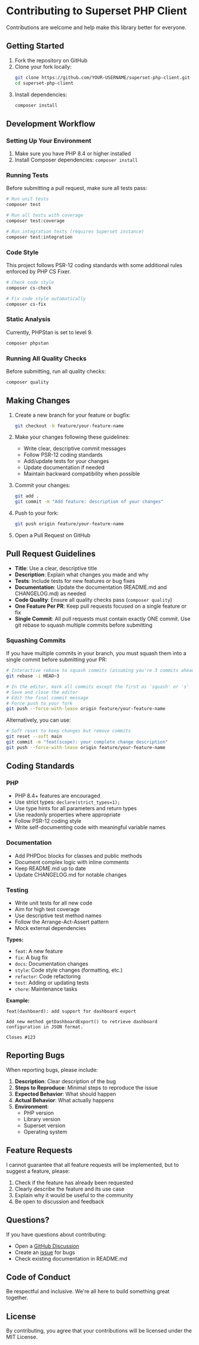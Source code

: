 # Contributing to Superset PHP Client

Contributions are welcome and help make this library better for everyone.

## Getting Started

1. Fork the repository on GitHub
2. Clone your fork locally:
   ```bash
   git clone https://github.com/YOUR-USERNAME/superset-php-client.git
   cd superset-php-client
   ```
3. Install dependencies:
   ```bash
   composer install
   ```

## Development Workflow

### Setting Up Your Environment

1. Make sure you have PHP 8.4 or higher installed
2. Install Composer dependencies: `composer install`

### Running Tests

Before submitting a pull request, make sure all tests pass:

```bash
# Run unit tests
composer test

# Run all tests with coverage
composer test:coverage

# Run integration tests (requires Superset instance)
composer test:integration
```

### Code Style

This project follows PSR-12 coding standards with some additional rules enforced by PHP CS Fixer.

```bash
# Check code style
composer cs-check

# Fix code style automatically
composer cs-fix
```

### Static Analysis

Currently, PHPStan is set to level 9.

```bash
composer phpstan
```

### Running All Quality Checks

Before submitting, run all quality checks:

```bash
composer quality
```

## Making Changes

1. Create a new branch for your feature or bugfix:
   ```bash
   git checkout -b feature/your-feature-name
   ```

2. Make your changes following these guidelines:
   - Write clear, descriptive commit messages
   - Follow PSR-12 coding standards
   - Add/update tests for your changes
   - Update documentation if needed
   - Maintain backward compatibility when possible

3. Commit your changes:
   ```bash
   git add .
   git commit -m "Add feature: description of your changes"
   ```

4. Push to your fork:
   ```bash
   git push origin feature/your-feature-name
   ```

5. Open a Pull Request on GitHub

## Pull Request Guidelines

- **Title**: Use a clear, descriptive title
- **Description**: Explain what changes you made and why
- **Tests**: Include tests for new features or bug fixes
- **Documentation**: Update the documentation (README.md and CHANGELOG.md) as needed
- **Code Quality**: Ensure all quality checks pass (`composer quality`)
- **One Feature Per PR**: Keep pull requests focused on a single feature or fix
- **Single Commit**: All pull requests must contain exactly ONE commit. Use git rebase to squash multiple commits before submitting

### Squashing Commits

If you have multiple commits in your branch, you must squash them into a single commit before submitting your PR:

```bash
# Interactive rebase to squash commits (assuming you're 3 commits ahead)
git rebase -i HEAD~3

# In the editor, mark all commits except the first as 'squash' or 's'
# Save and close the editor
# Edit the final commit message
# Force push to your fork
git push --force-with-lease origin feature/your-feature-name
```

Alternatively, you can use:

```bash
# Soft reset to keep changes but remove commits
git reset --soft main
git commit -m "feat(scope): your complete change description"
git push --force-with-lease origin feature/your-feature-name
```

## Coding Standards

### PHP

- PHP 8.4+ features are encouraged
- Use strict types: `declare(strict_types=1);`
- Use type hints for all parameters and return types
- Use readonly properties where appropriate
- Follow PSR-12 coding style
- Write self-documenting code with meaningful variable names

### Documentation

- Add PHPDoc blocks for classes and public methods
- Document complex logic with inline comments
- Keep README.md up to date
- Update CHANGELOG.md for notable changes

### Testing

- Write unit tests for all new code
- Aim for high test coverage
- Use descriptive test method names
- Follow the Arrange-Act-Assert pattern
- Mock external dependencies

**Types:**
- `feat`: A new feature
- `fix`: A bug fix
- `docs`: Documentation changes
- `style`: Code style changes (formatting, etc.)
- `refactor`: Code refactoring
- `test`: Adding or updating tests
- `chore`: Maintenance tasks

**Example:**
```
feat(dashboard): add support for dashboard export

Add new method getDashboardExport() to retrieve dashboard
configuration in JSON format.

Closes #123
```

## Reporting Bugs

When reporting bugs, please include:

1. **Description**: Clear description of the bug
2. **Steps to Reproduce**: Minimal steps to reproduce the issue
3. **Expected Behavior**: What should happen
4. **Actual Behavior**: What actually happens
5. **Environment**:
   - PHP version
   - Library version
   - Superset version
   - Operating system

## Feature Requests

I cannot guarantee that all feature requests will be implemented, but to suggest a feature, please:

1. Check if the feature has already been requested
2. Clearly describe the feature and its use case
3. Explain why it would be useful to the community
4. Be open to discussion and feedback

## Questions?

If you have questions about contributing:

- Open a [GitHub Discussion](https://github.com/mihaikelemen/superset-php-client/discussions)
- Create an [issue](https://github.com/mihaikelemen/superset-php-client/issues) for bugs
- Check existing documentation in README.md

## Code of Conduct

Be respectful and inclusive. We're all here to build something great together.

## License

By contributing, you agree that your contributions will be licensed under the MIT License.

